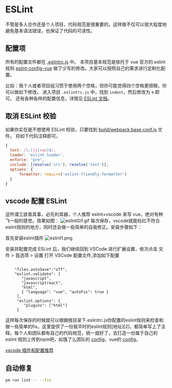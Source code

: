 # ESLint

不管是多人合作还是个人项目，代码规范是很重要的。这样做不仅可以很大程度地避免基本语法错误，也保证了代码的可读性。

## 配置项
所有的配置文件都在 [.eslintrc.js](https://github.com/PanJiaChen/vue-element-admin/blob/master/.eslintrc.js) 中。
本项目基本规范是依托于 vue 官方的 eslint 规则 [eslint-config-vue](https://github.com/vuejs/eslint-config-vue) 做了少写的修改。大家可以按照自己的需求进行定制化配置。

比如：我个人或者项目组习惯于使用两个空格，但你可能觉得四个空格更顺眼，你可以做如下修改。
进入项目 `.eslintrc.js` 中，找到 `indent`，然后修改为 `4` 即可。 还有各种各样的配置信息，详情见 [ESLint 文档](https://eslint.org/docs/rules/)。

## 取消 ESLint 校验
如果你实在是不想使用 ESLint 校验，只要找到 [build/webpack.base.conf.js](https://github.com/PanJiaChen/vue-element-admin/blob/master/build/webpack.base.conf.js) 文件。
将如下代码注释即可。
```js
{
  test: /\.(js|vue)$/,
  loader: 'eslint-loader',
  enforce: "pre",
  include: [resolve('src'), resolve('test')],
  options: {
      formatter: require('eslint-friendly-formatter')
  }
}
```

## vscode 配置 ESLint

这所谓工欲善其事，必先利其器，个人推荐 eslint+vscode 来写 vue，绝对有种飞一般的感觉。效果如图：
![eslintGif.gif](https://user-gold-cdn.xitu.io/2017/5/3/709326a6df695ff7b92ba4c4d6ff7d71)
每次保存，vscode就能标红不符合eslint规则的地方，同时还会做一些简单的自我修正。安装步骤如下：

首先安装eslint插件
![eslint1.png](https://user-gold-cdn.xitu.io/2017/5/3/2c4a6510d1a0c8a4086ea99daccf9b2d)

安装并配置完成 ESLint 后，我们继续回到 VSCode 进行扩展设置，依次点击 文件 > 首选项 > 设置 打开 VSCode 配置文件,添加如下配置
```

    "files.autoSave":"off",
    "eslint.validate": [
       "javascript",
       "javascriptreact",
       "html",
       { "language": "vue", "autoFix": true }
     ],
     "eslint.options": {
        "plugins": ["html"]
     }

```
这样每次保存的时候就可以根据根目录下.eslintrc.js你配置的eslint规则来检查和做一些简单的fix。这里提供了一份我平时的eslint规则[地址][2]，都简单写上了注释。每个人和团队都有自己的代码规范，统一就好了，去打造一份属于自己的eslint 规则上传到npm吧，如饿了么团队的 [config](https://www.npmjs.com/package/eslint-config-elemefe)，vue的 [config](https://github.com/vuejs/eslint-config-vue)。

[vscode 插件和配置推荐](https://github.com/varHarrie/Dawn-Blossoms/issues/10)


## 自动修复
```bash
pm run lint -- --fix
```
